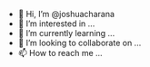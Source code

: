 - 👋 Hi, I’m @joshuacharana
- 👀 I’m interested in ...
- 🌱 I’m currently learning ...
- 💞️ I’m looking to collaborate on ...
- 📫 How to reach me ...

<!---
joshuacharana/joshuacharana is a ✨ special ✨ repository because its `README.md` (this file) appears on your GitHub profile.
You can click the Preview link to take a look at your changes.
--->
